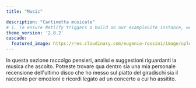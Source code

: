 ```yaml
---
title: "Music"

description: "Cantinetta musicale"
# 1. To ensure Netlify triggers a build on our exampleSite instance, we need to change a file in the exampleSite directory.
theme_version: '2.8.2'
cascade:
  featured_image: https://res.cloudinary.com/eugenio-rossini/image/upload/c_scale,w_1000/v1657821033/theWineCellarMusic/music_section_wallpaper.webp
---
```

In questa sezione raccolgo pensieri, analisi e suggestioni riguardanti la musica che ascolto. Potreste trovare qua dentro sia una mia personale recensione dell'ultimo disco che ho messo sul piatto del giradischi sia il racconto per emozioni e ricordi legato ad un concerto a cui ho assitito.